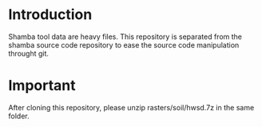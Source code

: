 # Introduction

Shamba tool data are heavy files. This repository is separated from the shamba source code repository to ease the source code manipulation throught git.

# Important

After cloning this repository, please unzip rasters/soil/hwsd.7z in the same folder.